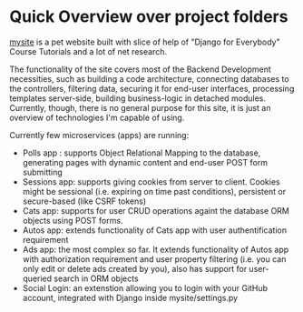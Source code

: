 # Quick Overview over project folders
<p><a href="https://arsenychebyshev.pythonanywhere.com/">mysite<a> is a pet website built with slice of help of "Django for Everybody" Course Tutorials and a lot of net research.</p>
<p>The functionality of the site covers most of the Backend Development necessities,
such as building a code architecture, connecting databases to the controllers,
filtering data, securing it for end-user interfaces, processing templates server-side,
building business-logic in detached modules. Currently, though, there is no general purpose for this site, it is just an overview of technologies I'm capable of using.</p>
<p>Currently few microservices (apps) are running:</p>
<ul>
  <li>Polls app : supports Object Relational Mapping to the database, generating pages with dynamic content and end-user POST form submitting </li>
  <li>Sessions app: supports giving cookies from server to client. Cookies might be sessional (i.e. expiring on time past conditions),
    persistent or secure-based (like CSRF tokens)</li>
  <li>Cats app: supports for user CRUD operations againt the database ORM objects using POST forms.</li>
  <li>Autos app: extends functionality of Cats app with user authentification requirement</li>
  <li>Ads app: the most complex so far. It extends functionality of Autos app with authorization requirement and user property filtering (i.e. you can only edit or delete ads created by you), also has support for user-queried search in ORM objects</li>
  <li>Social Login: an extenstion allowing you to login with your GitHub account, integrated with Django inside mysite/settings.py</li>
</ul>
